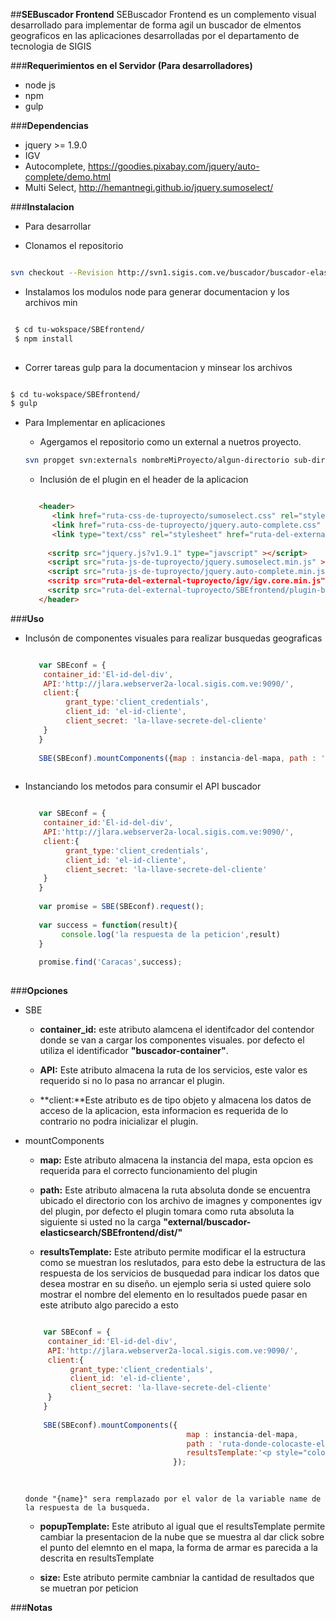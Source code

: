 
##**SEBuscador Frontend**
SEBuscador Frontend es un complemento visual desarrollado para implementar de forma agil un buscador de elmentos geograficos en las aplicaciones desarrolladas por el departamento de tecnologia de SIGIS 

###**Requerimientos en el Servidor (Para desarrolladores)**

 * node js
 * npm
 * gulp

###**Dependencias**

 * jquery >= 1.9.0
 * IGV
 * Autocomplete, https://goodies.pixabay.com/jquery/auto-complete/demo.html
 * Multi Select, http://hemantnegi.github.io/jquery.sumoselect/

###**Instalacion**

 * Para desarrollar
 
  * Clonamos el repositorio

   ```sh
   
   svn checkout --Revision http://svn1.sigis.com.ve/buscador/buscador-elasticsearch/SBEfrontend
   
   ```
   * Instalamos los modulos node para generar documentacion y los archivos min
   
  ```sh
  
   $ cd tu-wokspace/SBEfrontend/
   $ npm install
   
  ```
  
   * Correr tareas gulp para la documentacion y minsear los archivos
   
   ```sh
   
   $ cd tu-wokspace/SBEfrontend/
   $ gulp
   
   ```

* Para Implementar en aplicaciones
 
  * Agergamos el repositorio como un external a nuetros proyecto.

   ```sh
   svn propget svn:externals nombreMiProyecto/algun-directorio sub-directorio-de-los-external http://svn1.sigis.com.ve/buscador/buscador-elasticsearch/SBEfrontend
   ```
   
  * Inclusión de el plugin en el header de la aplicacion
   
   ```html
   
      <header>
         <link href="ruta-css-de-tuproyecto/sumoselect.css" rel="stylesheet">
         <link href="ruta-css-de-tuproyecto/jquery.auto-complete.css" rel="stylesheet">
         <link type="text/css" rel="stylesheet" href="ruta-del-external-tuproyecto/SBEfrontend/dist/css/plugin-buscador.min.css" />
         
        <scritp src="jquery.js?v1.9.1" type="javscript" ></script>
        <script src="ruta-js-de-tuproyecto/jquery.sumoselect.min.js" ></script>
        <script src="ruta-js-de-tuproyecto/jquery.auto-complete.min.js" ></script
        <scritp src="ruta-del-external-tuproyecto/igv/igv.core.min.js" type="javscript" ></script>
        <scritp src="ruta-del-external-tuproyecto/SBEfrontend/plugin-buscador.min.js" type="javscript" ></script>
      </header>
   
   ```

###**Uso**

- Inclusón de componentes visuales para realizar busquedas geograficas

   ```javascript
   
      var SBEconf = {
       container_id:'El-id-del-div',
       API:'http://jlara.webserver2a-local.sigis.com.ve:9090/',
       client:{
            grant_type:'client_credentials',
            client_id: 'el-id-cliente',
            client_secret: 'la-llave-secrete-del-cliente'
       }
      }
      
      SBE(SBEconf).mountComponents({map : instancia-del-mapa, path : 'ruta-donde-colocaste-el-SBEfrontend/dist'});
      
   ```

- Instanciando los metodos para consumir el API buscador

   ```javascript
   
      var SBEconf = {
       container_id:'El-id-del-div',
       API:'http://jlara.webserver2a-local.sigis.com.ve:9090/',
       client:{
            grant_type:'client_credentials',
            client_id: 'el-id-cliente',
            client_secret: 'la-llave-secrete-del-cliente'
       }
      }
      
      var promise = SBE(SBEconf).request();
      
      var success = function(result){
           console.log('la respuesta de la peticion',result)
      }
      
      promise.find('Caracas',success);
      
   ```

###**Opciones**

- SBE

  * **container_id:** este atributo alamcena el identifcador del contendor donde se van a cargar los componentes visuales. por defecto el utiliza el identificador **"buscador-container"**.
  
  * **API:** Este atributo almacena la ruta de los servicios, este valor es requerido si no lo pasa no arrancar el plugin.
  
  * **client:**Este atributo es de tipo objeto y almacena los datos de acceso de la aplicacion, esta informacion es requerida de lo contrario no podra inicializar el plugin.
  
- mountComponents

  * **map:** Este atributo almacena la instancia del mapa, esta opcion es requerida para el correcto funcionamiento del plugin
  
  * **path:** Este atributo almacena la ruta absoluta donde se encuentra ubicado el directorio con los archivo de imagnes y componentes igv del plugin, por defecto el plugin tomara como ruta absoluta la siguiente si usted no la carga **"external/buscador-elasticsearch/SBEfrontend/dist/"** 
  
  * **resultsTemplate:** Este atributo permite modificar el la estructura como se muestran los reslutados, para esto debe la estructura de las respuesta de los servicios de busquedad para indicar los datos que desea mostrar en su diseño. un ejemplo seria si usted quiere solo mostrar el nombre del elemento en lo resultados puede pasar en este atributo algo parecido a esto
  
  ```javascript
  
      var SBEconf = {
       container_id:'El-id-del-div',
       API:'http://jlara.webserver2a-local.sigis.com.ve:9090/',
       client:{
            grant_type:'client_credentials',
            client_id: 'el-id-cliente',
            client_secret: 'la-llave-secrete-del-cliente'
       }
      }
      
      SBE(SBEconf).mountComponents({
                                      map : instancia-del-mapa, 
                                      path : 'ruta-donde-colocaste-el-SBEfrontend/dist',
                                      resultsTemplate:'<p style="color:red" >{name}</p>'
                                   });
       
   
   ```  
      donde "{name}" sera remplazado por el valor de la variable name de la respuesta de la busqueda.
 
  * **popupTemplate:** Este atributo al igual que el resultsTemplate permite cambiar la presentacion de la nube que se muestra al dar click sobre el punto del elemnto en el mapa, la forma de armar es parecida a la descrita en resultsTemplate
  
  * **size:** Este atributo permite cambniar la cantidad de resultados que se muetran por peticion
  

###**Notas**
